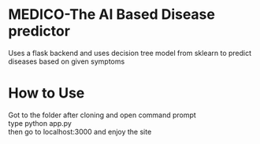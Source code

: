 # MEDICO-The AI Based Disease predictor  
Uses a flask backend and uses decision tree model from sklearn to predict diseases based on given symptoms  

# How to Use  
Got to the folder after cloning and open command prompt  
type python app.py  
then go to localhost:3000 and enjoy the site  
